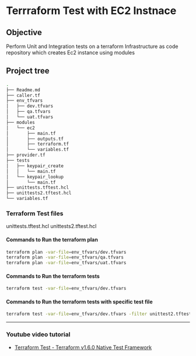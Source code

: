 # Terrraform Test with EC2 Instnace
## Objective
Perform Unit and Integration tests on a terraform Infrastructure as code repository which creates Ec2 instance using modules

## Project tree

```bash
.
├── Readme.md
├── caller.tf
├── env_tfvars
│   ├── dev.tfvars
│   ├── qa.tfvars
│   └── uat.tfvars
├── modules
│   └── ec2
│       ├── main.tf
│       ├── outputs.tf
│       ├── terraform.tf
│       └── variables.tf
├── provider.tf
├── tests
│   ├── keypair_create
│   │   └── main.tf
│   └── keypair_lookup
│       └── main.tf
├── unittests.tftest.hcl
├── unittests2.tftest.hcl
└── variables.tf
```

### Terraform Test files 

unittests.tftest.hcl
unittests2.tftest.hcl

#### Commands to Run the terraform plan

```bash
terraform plan -var-file=env_tfvars/dev.tfvars
terraform plan -var-file=env_tfvars/qa.tfvars
terraform plan -var-file=env_tfvars/uat.tfvars
```

#### Commands to Run the terraform tests

```bash
terraform test -var-file=env_tfvars/dev.tfvars
```

#### Commands to Run the terraform tests with specific test file

```bash
terraform test -var-file=env_tfvars/dev.tfvars -filter unittest2.tftest.hcl
```
 <hr />
 
### Youtube video tutorial

- [Terraform Test - Terraform v1.6.0 Native Test Framework](https://www.youtube.com/watch?v=o5mtHtfR45Q)
